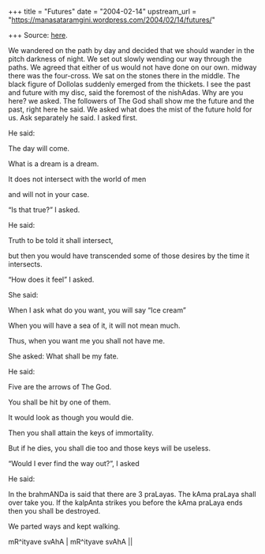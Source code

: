 +++
title = "Futures"
date = "2004-02-14"
upstream_url = "https://manasataramgini.wordpress.com/2004/02/14/futures/"

+++
Source: [here](https://manasataramgini.wordpress.com/2004/02/14/futures/).

We wandered on the path by day and decided that we should wander in the pitch darkness of night. We set out slowly wending our way through the paths. We agreed that either of us would not have done on our own. midway there was the four-cross. We sat on the stones there in the middle. The black figure of Dollolas suddenly emerged from the thickets. I see the past and future with my disc, said the foremost of the nishAdas. Why are you here? we asked. The followers of The God shall show me the future and the past, right here he said. We asked what does the mist of the future hold for us. Ask separately he said. I asked first.  
  
He said:  
  
The day will come.  
  
What is a dream is a dream.  
  
It does not intersect with the world of men  
  
and will not in your case.  
  
“Is that true?” I asked.  
  
He said:  
  
Truth to be told it shall intersect,  
  
but then you would have transcended some of those desires by the time it intersects.  
  
“How does it feel” I asked.  
  
She said:  
  
When I ask what do you want, you will say “Ice cream”  
  
When you will have a sea of it, it will not mean much.  
  
Thus, when you want me you shall not have me.  
  
She asked: What shall be my fate.  
  
He said:  
  
Five are the arrows of The God.  
  
You shall be hit by one of them.  
  
It would look as though you would die.  
  
Then you shall attain the keys of immortality.  
  
But if he dies, you shall die too and those keys will be useless.

“Would I ever find the way out?”, I asked  
  
He said:  
  
In the brahmANDa is said that there are 3 praLayas. The kAma praLaya shall over take you. If the kalpAnta strikes you before the kAma praLaya ends then you shall be destroyed.

We parted ways and kept walking.

mR^ityave svAhA \| mR^ityave svAhA \|\|

